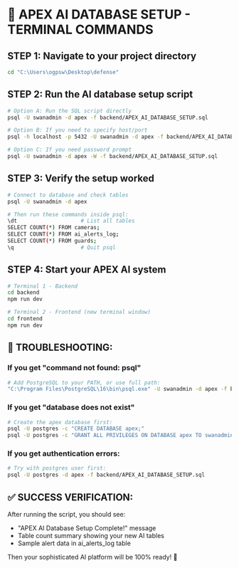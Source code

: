 🔧 APEX AI DATABASE SETUP - TERMINAL COMMANDS
=============================================

## STEP 1: Navigate to your project directory
```bash
cd "C:\Users\ogpsw\Desktop\defense"
```

## STEP 2: Run the AI database setup script
```bash
# Option A: Run the SQL script directly
psql -U swanadmin -d apex -f backend/APEX_AI_DATABASE_SETUP.sql

# Option B: If you need to specify host/port
psql -h localhost -p 5432 -U swanadmin -d apex -f backend/APEX_AI_DATABASE_SETUP.sql

# Option C: If you need password prompt
psql -U swanadmin -d apex -W -f backend/APEX_AI_DATABASE_SETUP.sql
```

## STEP 3: Verify the setup worked
```bash
# Connect to database and check tables
psql -U swanadmin -d apex

# Then run these commands inside psql:
\dt                    # List all tables
SELECT COUNT(*) FROM cameras;
SELECT COUNT(*) FROM ai_alerts_log;  
SELECT COUNT(*) FROM guards;
\q                     # Quit psql
```

## STEP 4: Start your APEX AI system
```bash
# Terminal 1 - Backend
cd backend
npm run dev

# Terminal 2 - Frontend (new terminal window)
cd frontend  
npm run dev
```

## 🚨 TROUBLESHOOTING:

### If you get "command not found: psql"
```bash
# Add PostgreSQL to your PATH, or use full path:
"C:\Program Files\PostgreSQL\16\bin\psql.exe" -U swanadmin -d apex -f backend/APEX_AI_DATABASE_SETUP.sql
```

### If you get "database does not exist"
```bash
# Create the apex database first:
psql -U postgres -c "CREATE DATABASE apex;"
psql -U postgres -c "GRANT ALL PRIVILEGES ON DATABASE apex TO swanadmin;"
```

### If you get authentication errors:
```bash
# Try with postgres user first:
psql -U postgres -d apex -f backend/APEX_AI_DATABASE_SETUP.sql
```

## ✅ SUCCESS VERIFICATION:

After running the script, you should see:
- "APEX AI Database Setup Complete!" message
- Table count summary showing your new AI tables
- Sample alert data in ai_alerts_log table

Then your sophisticated AI platform will be 100% ready! 🚀